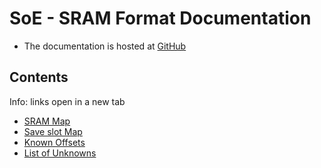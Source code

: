 ﻿# SoE - SRAM Format Documentation

* The documentation is hosted at <a href="https://github.com/CleanCodeX/SramFormat.SoE" target=_>GitHub</a>

## Contents

Info: links open in a new tab

* <a href="https://github.com/CleanCodeX/SramFormat.SoE/blob/master/Markdown/Items/Sram.md" target=_>SRAM Map</a>
* <a href="https://github.com/CleanCodeX/SramFormat.SoE/blob/master/Markdown/Items/SaveSlot.md" target=_>Save slot Map</a>
* <a href="https://github.com/CleanCodeX/SramFormat.SoE/blob/master/Markdown/Offsets.md" target=_>Known Offsets</a>
* <a href="https://github.com/CleanCodeX/SramFormat.SoE/blob/master/Markdown/Unknowns.md" target=_>List of Unknowns</a>
